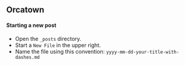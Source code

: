 ## Orcatown

#### Starting a new post

- Open the `_posts` directory.
- Start a `New File` in the upper right.
- Name the file using this convention: `yyyy-mm-dd-your-title-with-dashes.md`
